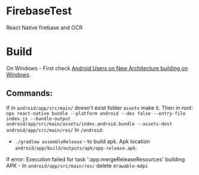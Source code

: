 # FirebaseTest
React Native firebase and OCR

# Build
On Windows - First check [Android Users on New Architecture building on Windows](https://reactnative.dev/architecture/bundled-hermes#android-users-on-new-architecture-building-on-windows).

## Commands:
If in `android/app/src/main/` doesn't exist folder `assets` make it.
Then in root:
`npx react-native bundle --platform android --dev false --entry-file index.js --bundle-output android/app/src/main/assets/index.android.bundle --assets-dest android/app/src/main/res/`
In `/android`: 
- `./gradlew assembleRelease` - to build apk. Apk location `android/app/build/outputs/apk/app-release.apk`.

If error: Execution failed for task ':app:mergeReleaseResources' building APK
        - In `android/app/src/main/res/` delete `drawable-mdpi`